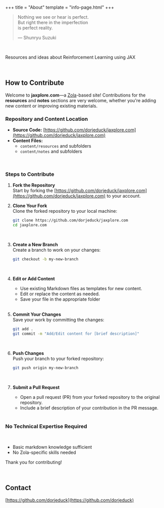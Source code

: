 +++
title = "About"
template = "info-page.html"
+++
 
> Nothing we see or hear is perfect.  
> But right there in the imperfection  
> is perfect reality.  
>
> — Shunryu Suzuki

<br>

Resources and ideas about Reinforcement Learning using JAX

<br>


## How to Contribute

Welcome to **jaxplore.com**—a [Zola](https://www.getzola.org/)-based site! Contributions for the **resources** and **notes** sections are very welcome, whether you're adding new content or improving existing materials.

### Repository and Content Location

- **Source Code:** [https://github.com/dorjeduck/jaxplore.com](https://github.com/dorjeduck/jaxplore.com)  
- **Content Files:**  
  - `content/resources` and subfolders  
  - `content/notes` and subfolders  

<br>

### Steps to Contribute

1. **Fork the Repository**  
   Start by forking the [https://github.com/dorjeduck/jaxplore.com](https://github.com/dorjeduck/jaxplore.com) to your account.


2. **Clone Your Fork**  
   Clone the forked repository to your local machine:
   ```bash
   git clone https://github.com/dorjeduck/jaxplore.com
   cd jaxplore.com
   ```
   <br>

3. **Create a New Branch**  
   Create a branch to work on your changes:
   ```bash
   git checkout -b my-new-branch
   ```
   <br>

4. **Edit or Add Content**  
   - Use existing Markdown files as templates for new content.  
   - Edit or replace the content as needed.  
   - Save your file in the appropriate folder 

   <br>
   
5. **Commit Your Changes**  
   Save your work by committing the changes:  
   ```bash
   git add .
   git commit -m "Add/Edit content for [brief description]"
   ```

   <br>

6. **Push Changes**  
   Push your branch to your forked repository:
   ```bash
   git push origin my-new-branch
   ```

   <br>

7. **Submit a Pull Request**  
   - Open a pull request (PR) from your forked repository to the original repository.  
   - Include a brief description of your contribution in the PR message.

   <br>

### No Technical Expertise Required

<br>

* Basic markdown knowledge sufficient
* No Zola-specific skills needed

Thank you for contributing!  

<br>

## Contact

[https://github.com/dorjeduck](https://github.com/dorjeduck)



